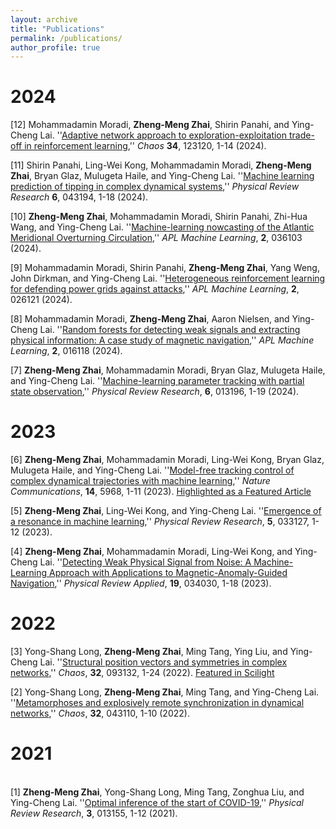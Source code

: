 ```yaml
---
layout: archive
title: "Publications"
permalink: /publications/
author_profile: true
---
```


# 2024
[12] Mohammadamin Moradi, <b>Zheng-Meng Zhai</b>, Shirin Panahi, and Ying-Cheng Lai. ''<a href="https://doi.org/10.1063/5.0221833">Adaptive network approach to exploration-exploitation trade-off in reinforcement learning</a>,'' <i>Chaos</i> <b>34</b>, 123120, 1-14 (2024).

[11] Shirin Panahi, Ling-Wei Kong, Mohammadamin Moradi, <b>Zheng-Meng Zhai</b>, Bryan Glaz, Mulugeta Haile, and Ying-Cheng Lai. ''<a href="https://doi.org/10.1103/PhysRevResearch.6.043194">Machine learning prediction of tipping in complex dynamical systems</a>,'' <i>Physical Review Research</i> <b>6</b>, 043194, 1-18 (2024).

[10] <b>Zheng-Meng Zhai</b>, Mohammadamin Moradi, Shirin Panahi, Zhi-Hua Wang, and Ying-Cheng Lai. ''<a href="https://doi.org/10.1063/5.0207539">Machine-learning nowcasting of the Atlantic Meridional Overturning Circulation</a>,'' <i> APL Machine Learning</i>, <b>2</b>, 036103 (2024).

[9] Mohammadamin Moradi, Shirin Panahi, <b>Zheng-Meng Zhai</b>, Yang Weng, John Dirkman, and Ying-Cheng Lai. ''<a href="https://doi.org/10.1063/5.0216874">Heterogeneous reinforcement learning for defending power grids against attacks</a>,'' <i> APL Machine Learning</i>, <b>2</b>, 026121 (2024).

[8] Mohammadamin Moradi, <b>Zheng-Meng Zhai</b>, Aaron Nielsen, and Ying-Cheng Lai. ''<a href="https://doi.org/10.1063/5.0189564">Random forests for detecting weak signals and extracting physical information: A case study of magnetic navigation</a>,'' <i> APL Machine Learning</i>, <b>2</b>, 016118 (2024).

[7] <b> Zheng-Meng Zhai</b>, Mohammadamin Moradi, Bryan Glaz, Mulugeta Haile, and Ying-Cheng Lai. ''<a href="https://doi.org/10.1103/PhysRevResearch.6.013196">Machine-learning parameter tracking with partial state observation</a>,'' <i> Physical Review Research</i>, <b>6</b>, 013196, 1-19 (2024). 

# 2023
[6] <b> Zheng-Meng Zhai</b>, Mohammadamin Moradi, Ling-Wei Kong, Bryan Glaz, Mulugeta Haile, and Ying-Cheng Lai. ''<a href="https://www.nature.com/articles/s41467-023-41379-3">Model-free tracking control of complex dynamical trajectories with machine learning</a>,'' <i> Nature Communications</i>, <b>14</b>, 5968, 1-11 (2023). <a href="https://www.nature.com/collections/hjhbgijcei">Highlighted as a Featured Article</a>

[5] <b> Zheng-Meng Zhai</b>, Ling-Wei Kong, and Ying-Cheng Lai. ''<a href="https://doi.org/10.1103/PhysRevResearch.5.033127">Emergence of a resonance in machine learning</a>,'' <i> Physical Review Research</i>, <b>5</b>, 033127, 1-12 (2023). 

[4] <b> Zheng-Meng Zhai</b>, Mohammadamin Moradi, Ling-Wei Kong, and Ying-Cheng Lai. ''<a href="https://doi.org/10.1103/PhysRevApplied.19.034030">Detecting Weak Physical Signal from Noise: A Machine-Learning Approach with Applications to Magnetic-Anomaly-Guided Navigation</a>,'' <i> Physical Review Applied</i>, <b>19</b>, 034030, 1-18 (2023).

# 2022
[3] Yong-Shang Long, <b> Zheng-Meng Zhai</b>, Ming Tang, Ying Liu, and Ying-Cheng Lai. ''<a href="https://doi.org/10.1063/5.0107583">Structural position vectors and symmetries in complex networks</a>,'' <i> Chaos</i>, <b>32</b>, 093132, 1-24 (2022). <a href="https://pubs.aip.org/aip/sci/article/2022/39/391111/2849234/Mapping-network-symmetries-with-structural">Featured in Scilight</a>

[2] Yong-Shang Long, <b> Zheng-Meng Zhai</b>, Ming Tang, and Ying-Cheng Lai. ''<a href="https://doi.org/10.1063/5.0088989">Metamorphoses and explosively remote synchronization in dynamical networks</a>,'' <i> Chaos</i>, <b>32</b>, 043110, 1-10 (2022). 

# 2021
<br>
[1] <b> Zheng-Meng Zhai</b>, Yong-Shang Long, Ming Tang, Zonghua Liu, and Ying-Cheng Lai. ''<a href="https://doi.org/10.1103/PhysRevResearch.3.013155">Optimal inference of the start of COVID-19</a>,'' <i> Physical Review Research</i>, <b>3</b>, 013155, 1-12 (2021).


